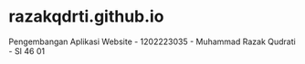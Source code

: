 # razakqdrti.github.io
Pengembangan Aplikasi Website - 1202223035 - Muhammad Razak Qudrati - SI 46 01
